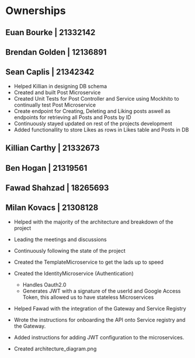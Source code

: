 # Ownerships

## Euan Bourke    | 21332142

## Brendan Golden | 12136891

## Sean Caplis    | 21342342
  - Helped Killian in designing DB schema
  - Created and built Post Microservice
  - Created Unit Tests for Post Controller and Service using Mockhito to continually test Post Microservice
  - Create endpoint for Creating, Deleting and Liking posts aswell as endpoints for retrieving all Posts and Posts by ID
  - Continuously stayed updated on rest of the projects development
  - Added functionallity to store Likes as rows in Likes table and Posts in DB

## Killian Carthy | 21332673

## Ben Hogan      | 21319561

## Fawad Shahzad  | 18265693

## Milan Kovacs | 21308128
- Helped with the majority of the architecture and breakdown of the project
- Leading the meetings and discussions
- Continuously following the state of the project

- Created the TemplateMicroservice to get the lads up to speed
- Created the IdentityMicroservice (Authentication) 
  - Handles Oauth2.0
  - Generates JWT with a signature of the userId and Google Access Token, this allowed us to have stateless Microservices
- Helped Fawad with the integration of the Gateway and Service Registry

- Wrote the instructions for onboarding the API onto Service registry and the Gateway.
- Added instructions for adding JWT configuration to the microservices. 
- Created architecture_diagram.png
